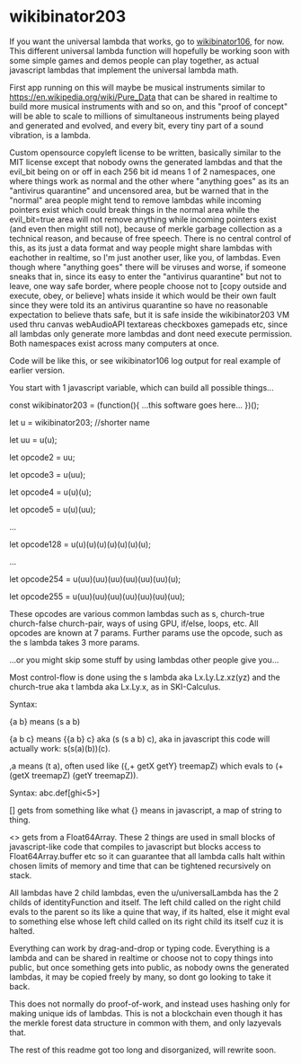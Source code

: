 # wikibinator203
If you want the universal lambda that works, go to <a href=https://github.com/benrayfield/wikibinator106>wikibinator106</a>, for now. This different universal lambda function will hopefully be working soon with some simple games and demos people can play together, as actual javascript lambdas that implement the universal lambda math.

First app running on this will maybe be musical instruments similar to https://en.wikipedia.org/wiki/Pure_Data that can be shared in realtime to build more musical instruments with and so on, and this "proof of concept" will be able to scale to millions of simultaneous instruments being played and generated and evolved, and every bit, every tiny part of a sound vibration, is a lambda.

Custom opensource copyleft license to be written, basically similar to the MIT license except that nobody owns the generated lambdas and that the evil_bit being on or off in each 256 bit id means 1 of 2 namespaces, one where things work as normal and the other where "anything goes" as its an "antivirus quarantine" and uncensored area, but be warned that in the "normal" area people might tend to remove lambdas while incoming pointers exist which could break things in the normal area while the evil_bit=true area will not remove anything while incoming pointers exist (and even then might still not), because of merkle garbage collection as a technical reason, and because of free speech. There is no central control of this, as its just a data format and way people might share lambdas with eachother in realtime, so I'm just another user, like you, of lambdas. Even though where "anything goes" there will be viruses and worse, if someone sneaks that in, since its easy to enter the "antivirus quarantine" but not to leave, one way safe border, where people choose not to [copy outside and execute, obey, or believe] whats inside it which would be their own fault since they were told its an antivirus quarantine so have no reasonable expectation to believe thats safe, but it is safe inside the wikibinator203 VM used thru canvas webAudioAPI textareas checkboxes gamepads etc, since all lambdas only generate more lambdas and dont need execute permission. Both namespaces exist across many computers at once.

Code will be like this, or see wikibinator106 log output for real example of earlier version.

You start with 1 javascript variable, which can build all possible things...

const wikibinator203 = (function(){ ...this software goes here... })();

let u = wikibinator203; //shorter name

let uu = u(u);

let opcode2 = uu;

let opcode3 = u(uu);

let opcode4 = u(u)(u);

let opcode5 = u(u)(uu);

...

let opcode128 = u(u)(u)(u)(u)(u)(u)(u);

...

let opcode254 = u(uu)(uu)(uu)(uu)(uu)(uu)(u);

let opcode255 = u(uu)(uu)(uu)(uu)(uu)(uu)(uu);

These opcodes are various common lambdas such as s, church-true church-false church-pair, ways of using GPU, if/else, loops, etc.
All opcodes are known at 7 params. Further params use the opcode, such as the s lambda takes 3 more params.

...or you might skip some stuff by using lambdas other people give you...

Most control-flow is done using the s lambda aka Lx.Ly.Lz.xz(yz) and the church-true aka t lambda aka Lx.Ly.x, as in SKI-Calculus.

Syntax:

{a b} means (s a b)

{a b c} means {{a b} c} aka (s (s a b) c), aka in javascript this code will actually work: s(s(a)(b))(c).

,a means (t a), often used like ({,+ getX getY} treemapZ) which evals to (+ (getX treemapZ) (getY treemapZ)).

Syntax: abc.def[ghi<5>]

[] gets from something like what {} means in javascript, a map of string to thing.

<> gets from a Float64Array. These 2 things are used in small blocks of javascript-like code
  that compiles to javascript but blocks access to Float64Array.buffer etc so it can guarantee
  that all lambda calls halt within chosen limits of memory and time that can be tightened recursively on stack.
  
All lambdas have 2 child lambdas, even the u/universalLambda has the 2 childs of identityFunction and itself.
The left child called on the right child evals to the parent so its like a quine that way, if its halted,
else it might eval to something else whose left child called on its right child its itself cuz it is halted.

Everything can work by drag-and-drop or typing code. Everything is a lambda and can be shared in realtime or choose not to copy things into public,
but once something gets into public, as nobody owns the generated lambdas, it may be copied freely by many, so dont go looking to take it back.

This does not normally do proof-of-work, and instead uses hashing only for making unique ids of lambdas. This is not a blockchain even though it has the merkle forest data structure in common with them, and only lazyevals that.


The rest of this readme got too long and disorganized, will rewrite soon.
